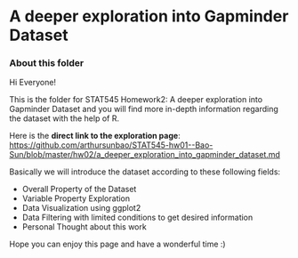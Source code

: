 A deeper exploration into Gapminder Dataset
=====================

### About this folder
Hi Everyone!

This is the folder for STAT545 Homework2: A deeper exploration into Gapminder Dataset and you will find more in-depth information regarding the dataset with the help of R.

Here is the **direct link to the exploration page**: <https://github.com/arthursunbao/STAT545-hw01--Bao-Sun/blob/master/hw02/a_deeper_exploration_into_gapminder_dataset.md>

Basically we will introduce the dataset according to these following fields: 

- Overall Property of the Dataset
- Variable Property Exploration
- Data Visualization using ggplot2
- Data Filtering with limited conditions to get desired information
- Personal Thought about this work

Hope you can enjoy this page and have a wonderful time :)
